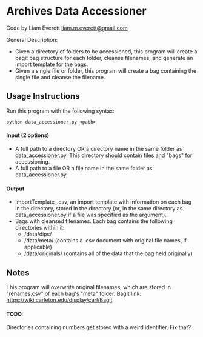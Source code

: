 Archives Data Accessioner
=========================

Code by Liam Everett liam.m.everett@gmail.com

General Description:
* Given a directory of folders to be accessioned, this program will create a bagit bag structure for each folder, cleanse filenames, and generate an import template for the bags.
* Given a single file or folder, this program will create a bag containing the single file and cleanse the filename.

Usage Instructions
------------------
Run this program with the following syntax:

`python data_accessioner.py <path>`

#### Input (2 options)
* A full path to a directory OR a directory name in the same folder as data_accessioner.py. This directory should contain files and "bags" for accessioning.
* A full path to a file OR a file name in the same folder as data_accessioner.py.

#### Output
* ImportTemplate_<date>.csv, an import template with information on each bag in the directory, stored in the directory (or, in the same directory as data_accessioner.py if a file was specified as the argument).
* Bags with cleansed filenames. Each bag contains the following directories within it:
	* /data/dips/
	* /data/meta/ (contains a .csv document with original file names, if applicable)
	* /data/originals/ (contains all of the data that the bag held originally)

Notes
-----
This program will overwrite original filenames, which are stored in "renames.csv" of each bag's "meta" folder.
Bagit link: https://wiki.carleton.edu/display/carl/Bagit

#### TODO:
Directories containing numbers get stored with a weird identifier. Fix that?